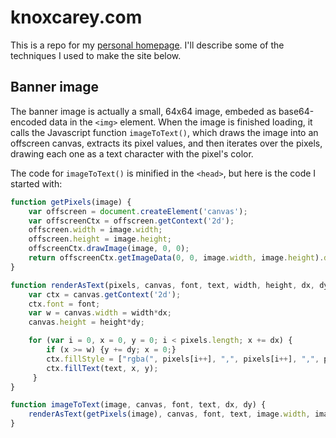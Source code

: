 # knoxcarey.com

This is a repo for my [personal homepage](https://knoxcarey.com). I'll describe some of the
techniques I used to make the site below.

## Banner image

The banner image is actually a small, 64x64 image, embeded as
base64-encoded data in the `<img>` element. When the image is finished
loading, it calls the Javascript function `imageToText()`, which draws
the image into an offscreen canvas, extracts its pixel values, and
then iterates over the pixels, drawing each one as a text character
with the pixel's color.

The code for `imageToText()` is minified in the `<head>`, but here is
the code I started with:

```javascript
function getPixels(image) {
    var offscreen = document.createElement('canvas');
    var offscreenCtx = offscreen.getContext('2d');
    offscreen.width = image.width;
    offscreen.height = image.height;
    offscreenCtx.drawImage(image, 0, 0);
    return offscreenCtx.getImageData(0, 0, image.width, image.height).data;
}

function renderAsText(pixels, canvas, font, text, width, height, dx, dy) {
    var ctx = canvas.getContext('2d');
    ctx.font = font;
    var w = canvas.width = width*dx;
    canvas.height = height*dy;

    for (var i = 0, x = 0, y = 0; i < pixels.length; x += dx) {
     	if (x >= w) {y += dy; x = 0;}
        ctx.fillStyle = ["rgba(", pixels[i++], ",", pixels[i++], ",", pixels[i++], ",", pixels[i++], ")"].join('');
     	ctx.fillText(text, x, y);
     }
}

function imageToText(image, canvas, font, text, dx, dy) {
    renderAsText(getPixels(image), canvas, font, text, image.width, image.height, dx, dy);
}
```


